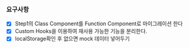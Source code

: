 ### 요구사항

- [x] Step1의 Class Component를 Function Component로 마이그레이션 한다
- [x] Custom Hooks을 이용하여 재사용 가능한 기능을 분리한다.
- [x] localStorage확인 후 없으면 mock 데이터 넣어두기
